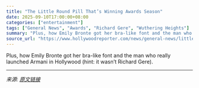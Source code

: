 ```yaml
---
title: "The Little Round Pill That’s Winning Awards Season"
date: 2025-09-10T17:00:00+08:00
categories: ["entertainment"]
tags: ["General News", "Awards", "Richard Gere", "Wuthering Heights"]
summary: "Plus, how Emily Bronte got her bra-like font and the man who really launched Armani in Hollywood (hint: it wasn’t Richard Gere)."
source_url: "https://www.hollywoodreporter.com/news/general-news/little-pill-awards-season-1236366170/"
---
```


Plus, how Emily Bronte got her bra-like font and the man who really launched Armani in Hollywood (hint: it wasn’t Richard Gere).

---

*来源: [原文链接](https://www.hollywoodreporter.com/news/general-news/little-pill-awards-season-1236366170/)*
